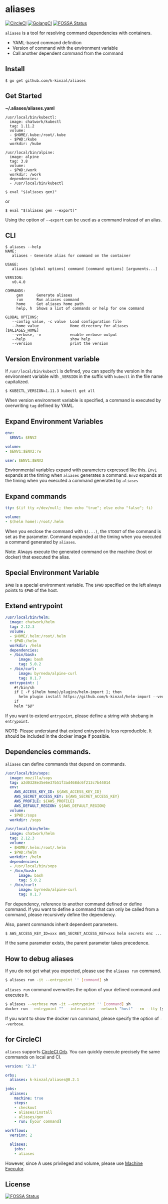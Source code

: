 # aliases

[![CircleCI](https://circleci.com/gh/k-kinzal/aliases.svg?style=svg)](https://circleci.com/gh/k-kinzal/aliases)
[![GolangCI](https://golangci.com/badges/github.com/k-kinzal/aliases.svg)](https://golangci.com/r/github.com/k-kinzal/aliases)
[![FOSSA Status](https://app.fossa.io/api/projects/git%2Bgithub.com%2Fk-kinzal%2Faliases.svg?type=shield)](https://app.fossa.io/projects/git%2Bgithub.com%2Fk-kinzal%2Faliases?ref=badge_shield)


`aliases` is a tool for resolving command dependencies with containers.

* YAML-based command definition
* Version of command with the environment variable
* Call another dependent command from the command

## Install

```
$ go get github.com/k-kinzal/aliases
```

## Get Started

**~/.aliases/aliases.yaml**

```
/usr/local/bin/kubectl:
  image: chatwork/kubectl
  tag: 1.11.2
  volume:
  - $HOME/.kube:/root/.kube
  - $PWD:/kube
  workdir: /kube

/usr/local/bin/alpine:
  image: alpine
  tag: 3.8
  volume:
  - $PWD:/work
  workdir: /work
  dependencies:
  - /usr/local/bin/kubectl
```

```
$ eval "$(aliases gen)"
```

or 

```
$ eval "$(aliases gen --export)"
```


Using the option of `--export` can be used as a command instead of an alias.

## CLI

```
$ aliases --help
NAME:
   aliases - Generate alias for command on the container

USAGE:
   aliases [global options] command [command options] [arguments...]

VERSION:
   v0.4.0

COMMANDS:
     gen      Generate aliases
     run      Run aliases command
     home     Get aliases home path
     help, h  Shows a list of commands or help for one command

GLOBAL OPTIONS:
   --config value, -c value  Load configuration file
   --home value              Home directory for aliases [$ALIASES_HOME]
   --verbose, -v             enable verbose output
   --help                    show help
   --version                 print the version
```

## Version Environment variable

If `/usr/local/bin/kubectl` is defined, you can specify the version in the environment variable with `_VERSION` in the suffix with `kubectl` in the file name capitalized.

```
$ KUBECTL_VERSION=1.11.3 kubectl get all
```

When version environment variable is specified, a command is executed by overwriting `tag` defined by YAML.


## Expand Environment Variables

```yaml
env:
  $ENV1: $ENV2
```

```yaml
volume:
- $ENV1:$ENV2:rw
```

```yaml
user: $ENV1:$ENV2
```

Environmental variables expand with parameters expressed like this.
`Env1` expands at the timing when `aliases` generates a command.
`Env2` expands at the timing when you executed a command generated by `aliases`

## Expand commands

```yaml
tty: $(if tty >/dev/null; then echo "true"; else echo "false"; fi)
```

```yaml
volume:
- $(helm home):/root/.helm
```

When you enclose the command with `$(...)`, the `STDOUT` of the command is set as the parameter.
Command expanded at the timing when you executed a command generated by `aliases`.

Note: Always execute the generated command on the machine (host or docker) that executed the alias.

## Special Environment Variable

`$PWD` is a special environment variable.
The `$PWD` specified on the left always points to `$PWD` of the host.

## Extend entrypoint

```yaml
/usr/local/bin/helm:
  image: chatwork/helm
  tag: 2.12.3
  volume:
  - $HOME/.helm:/root/.helm
  - $PWD:/helm
  workdir: /helm
  dependencies:
  - /bin/bash:
      image: bash
      tag: 5.0.2
  - /bin/curl:
      image: byrnedo/alpine-curl
      tag: 0.1.7
  entrypoint: |
    #!/bin/sh
    if [ -f $(helm home)/plugins/helm-import ]; then
      helm plugin install https://github.com/k-kinzal/helm-import --version v0.2.1
    if
    helm "$@"
```

If you want to extend `entrypoint`, please define a string with shebang in `entrypoint`.

NOTE: Please understand that extend entrypoint is less reproducible. It should be included in the docker image if possible.

## Dependencies commands.

`aliases` can define commands that depend on commands.

```yaml
/usr/local/bin/sops:
  image: mozilla/sops
  tag: a2d0328e35e6e37b51f3ad468dc6f213c7b44014 
  env:
    AWS_ACCESS_KEY_ID: ${AWS_ACCESS_KEY_ID}
    AWS_SECRET_ACCESS_KEY: ${AWS_SECRET_ACCESS_KEY}
    AWS_PROFILE: ${AWS_PROFILE}
    AWS_DEFAULT_REGION: ${AWS_DEFAULT_REGION}
  volume:
  - $PWD:/sops
  workdir: /sops

/usr/local/bin/helm:
  image: chatwork/helm
  tag: 2.12.3
  volume:
  - $HOME/.helm:/root/.helm
  - $PWD:/helm
  workdir: /helm
  dependencies:
  - /usr/local/bin/sops
  - /bin/bash:
      image: bash
      tag: 5.0.2
  - /bin/curl:
      image: byrnedo/alpine-curl
      tag: 0.1.7
```

For dependency, reference to another command defined or define command.
If you want to define a command that can only be called from a command, please recursively define the dependency.

Also, parent commands inherit dependent parameters.

```bash
$ AWS_ACCESS_KEY_ID=xxx AWS_SECRET_ACCESS_KEY=xxx helm secrets enc ...
```

If the same parameter exists, the parent parameter takes precedence.

## How to debug aliases

If you do not get what you expected, please use the `aliases run` command.

```bash
$ aliases run -it --entrypoint '' [command] sh
```

`aliases run` command overwrites the option of your defined command and executes it.

```bash
$ aliases --verbose run -it --entrypoint '' [command] sh
docker run --entrypoint "" --interactive --network "host" --rm --tty [your image] sh
```

If you want to show the docker run command, please specify the option of `--verbose`.

## for CircleCI

`aliases` supports [CircleCI Orb](https://circleci.com/orbs/registry/orb/k-kinzal/aliases).
You can quickly execute precisely the same commands on local and CI.

```yaml
version: "2.1"

orbs:
  aliases: k-kinzal/aliases@0.2.1

jobs:
  aliases:
    machine: true
    steps:
    - checkout
    - aliases/install
    - aliases/gen
    - run: [your command]

workflows:
  version: 2

  aliases:
    jobs:
    - aliases
```

However, since A uses privileged and volume, please use [Machine Executor](https://circleci.com/docs/2.0/executor-types/#using-machine).

## License
[![FOSSA Status](https://app.fossa.io/api/projects/git%2Bgithub.com%2Fk-kinzal%2Faliases.svg?type=large)](https://app.fossa.io/projects/git%2Bgithub.com%2Fk-kinzal%2Faliases?ref=badge_large)

